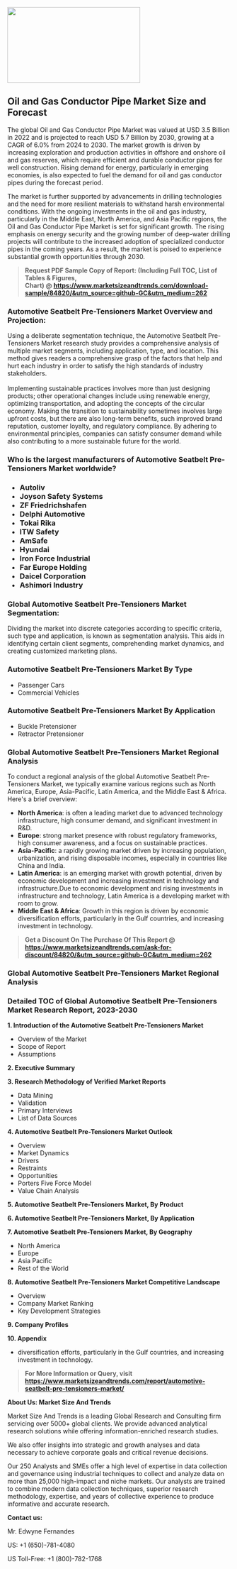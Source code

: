 <p><img class="alignnone size-medium wp-image-20088" src="https://ffe5etoiles.com/wp-content/uploads/2024/12/MST1-300x171.png" alt="" width="300" height="171" /></p><h2>Oil and Gas Conductor Pipe Market Size and Forecast</h2><p>The global Oil and Gas Conductor Pipe Market was valued at USD 3.5 Billion in 2022 and is projected to reach USD 5.7 Billion by 2030, growing at a CAGR of 6.0% from 2024 to 2030. The market growth is driven by increasing exploration and production activities in offshore and onshore oil and gas reserves, which require efficient and durable conductor pipes for well construction. Rising demand for energy, particularly in emerging economies, is also expected to fuel the demand for oil and gas conductor pipes during the forecast period.</p><p>The market is further supported by advancements in drilling technologies and the need for more resilient materials to withstand harsh environmental conditions. With the ongoing investments in the oil and gas industry, particularly in the Middle East, North America, and Asia Pacific regions, the Oil and Gas Conductor Pipe Market is set for significant growth. The rising emphasis on energy security and the growing number of deep-water drilling projects will contribute to the increased adoption of specialized conductor pipes in the coming years. As a result, the market is poised to experience substantial growth opportunities through 2030.</p></p><blockquote id="" class=""><strong>Request PDF Sample Copy of Report: (Including Full TOC, List of Tables &amp; Figures, Chart)&nbsp;@&nbsp;<strong><a href="https://www.marketsizeandtrends.com/download-sample/84820/&utm_source=github-GC&utm_medium=262" target="_blank">https://www.marketsizeandtrends.com/download-sample/84820/&utm_source=github-GC&utm_medium=262</a></strong></strong></blockquote><h3 id="" class="">Automotive Seatbelt Pre-Tensioners Market&nbsp;Overview and Projection:</h3><p id="" class="">Using a deliberate segmentation technique, the Automotive Seatbelt Pre-Tensioners Market research study provides a comprehensive analysis of multiple market segments, including application, type, and location. This method gives readers a comprehensive grasp of the factors that help and hurt each industry in order to satisfy the high standards of industry stakeholders. <br /> <br />Implementing sustainable practices involves more than just designing products; other operational changes include using renewable energy, optimizing transportation, and adopting the concepts of the circular economy. Making the transition to sustainability sometimes involves large upfront costs, but there are also long-term benefits, such improved brand reputation, customer loyalty, and regulatory compliance. By adhering to environmental principles, companies can satisfy consumer demand while also contributing to a more sustainable future for the world.</p><h3 id="" class="">Who is the largest manufacturers of&nbsp;Automotive Seatbelt Pre-Tensioners Market worldwide?</h3><h3 class=""><p><ul><li>Autoliv </li><li> Joyson Safety Systems </li><li> ZF Friedrichshafen </li><li> Delphi Automotive </li><li> Tokai Rika </li><li> ITW Safety </li><li> AmSafe </li><li> Hyundai </li><li> Iron Force Industrial </li><li> Far Europe Holding </li><li> Daicel Corporation </li><li> Ashimori Industry</li></ul></p></h3><h3 id="" class="">Global&nbsp;Automotive Seatbelt Pre-Tensioners Market Segmentation:</h3><p id="" class="">Dividing the market into discrete categories according to specific criteria, such type and application, is known as segmentation analysis. This aids in identifying certain client segments, comprehending market dynamics, and creating customized marketing plans.</p><h3 id="" class="">Automotive Seatbelt Pre-Tensioners Market&nbsp;By Type</h3><p><p><ul><li>Passenger Cars </li><li> Commercial Vehicles</p></li></ul></p></p><h3 id="" class="">Automotive Seatbelt Pre-Tensioners Market&nbsp;By Application</h3><p class=""><p><ul><li>Buckle Pretensioner </li><li> Retractor Pretensioner</li></ul></p></p><h3 id="" class="">Global Automotive Seatbelt Pre-Tensioners Market Regional Analysis</h3><p id="" class="">To conduct a regional analysis of the global Automotive Seatbelt Pre-Tensioners Market, we typically examine various regions such as North America, Europe, Asia-Pacific, Latin America, and the Middle East &amp; Africa. Here's a brief overview:</p><ul><li><strong>North America</strong>: is often a leading market due to advanced technology infrastructure, high consumer demand, and significant investment in R&amp;D.</li><li><strong>Europe</strong>: strong market presence with robust regulatory frameworks, high consumer awareness, and a focus on sustainable practices.</li><li><strong>Asia-Pacific</strong>: a rapidly growing market driven by increasing population, urbanization, and rising disposable incomes, especially in countries like China and India.</li><li><strong>Latin America</strong>: is an emerging market with growth potential, driven by economic development and increasing investment in technology and infrastructure.Due to economic development and rising investments in infrastructure and technology, Latin America is a developing market with room to grow.</li><li><strong>Middle East &amp; Africa</strong>: Growth in this region is driven by economic diversification efforts, particularly in the Gulf countries, and increasing investment in technology.</li></ul><blockquote id="" class=""><strong>Get a Discount On The Purchase Of This Report @ <strong><a href="https://www.marketsizeandtrends.com/ask-for-discount/84820/&utm_source=github-GC&utm_medium=262" target="_blank">https://www.marketsizeandtrends.com/ask-for-discount/84820/&utm_source=github-GC&utm_medium=262</a></strong></strong></blockquote><h3 id="" class="">Global Automotive Seatbelt Pre-Tensioners Market Regional Analysis</h3><h3 id="" class="">Detailed TOC of Global Automotive Seatbelt Pre-Tensioners Market Research Report, 2023-2030</h3><p id="" class=""><strong>1. Introduction of the Automotive Seatbelt Pre-Tensioners Market</strong></p><ul><li>Overview of the Market</li><li>Scope of Report</li><li>Assumptions</li></ul><p id="" class=""><strong>2. Executive Summary</strong></p><p id="" class=""><strong>3. Research Methodology of Verified Market Reports</strong></p><ul><li>Data Mining</li><li>Validation</li><li>Primary Interviews</li><li>List of Data Sources</li></ul><p id="" class=""><strong>4. Automotive Seatbelt Pre-Tensioners Market Outlook</strong></p><ul><li>Overview</li><li>Market Dynamics</li><li>Drivers</li><li>Restraints</li><li>Opportunities</li><li>Porters Five Force Model</li><li>Value Chain Analysis</li></ul><p id="" class=""><strong>5. Automotive Seatbelt Pre-Tensioners Market, By Product</strong></p><p id="" class=""><strong>6. Automotive Seatbelt Pre-Tensioners Market, By Application</strong></p><p id="" class=""><strong>7. Automotive Seatbelt Pre-Tensioners Market, By Geography</strong></p><ul><li>North America</li><li>Europe</li><li>Asia Pacific</li><li>Rest of the World</li></ul><p id="" class=""><strong>8. Automotive Seatbelt Pre-Tensioners Market Competitive Landscape</strong></p><ul><li>Overview</li><li>Company Market Ranking</li><li>Key Development Strategies</li></ul><p id="" class=""><strong>9. Company Profiles</strong></p><p id="" class=""><strong>10. Appendix</strong></p><ul><li>diversification efforts, particularly in the Gulf countries, and increasing investment in technology.</li></ul><blockquote id="" class=""><strong>For More Information or Query, visit <strong><strong><a href="https://www.marketsizeandtrends.com/report/automotive-seatbelt-pre-tensioners-market/" target="_blank">https://www.marketsizeandtrends.com/report/automotive-seatbelt-pre-tensioners-market/</a></strong></strong></strong></blockquote><p id="" class=""><strong>About Us: Market Size And Trends</strong></p><p id="" class="">Market Size And Trends is a leading Global Research and Consulting firm servicing over 5000+ global clients. We provide advanced analytical research solutions while offering information-enriched research studies.</p><p id="" class="">We also offer insights into strategic and growth analyses and data necessary to achieve corporate goals and critical revenue decisions.</p><p id="" class="">Our 250 Analysts and SMEs offer a high level of expertise in data collection and governance using industrial techniques to collect and analyze data on more than 25,000 high-impact and niche markets. Our analysts are trained to combine modern data collection techniques, superior research methodology, expertise, and years of collective experience to produce informative and accurate research.</p><p id="" class=""><strong>Contact us:</strong></p><p id="" class="">Mr. Edwyne Fernandes</p><p id="" class="">US: +1 (650)-781-4080</p><p id="" class="">US Toll-Free: +1 (800)-782-1768</p>
